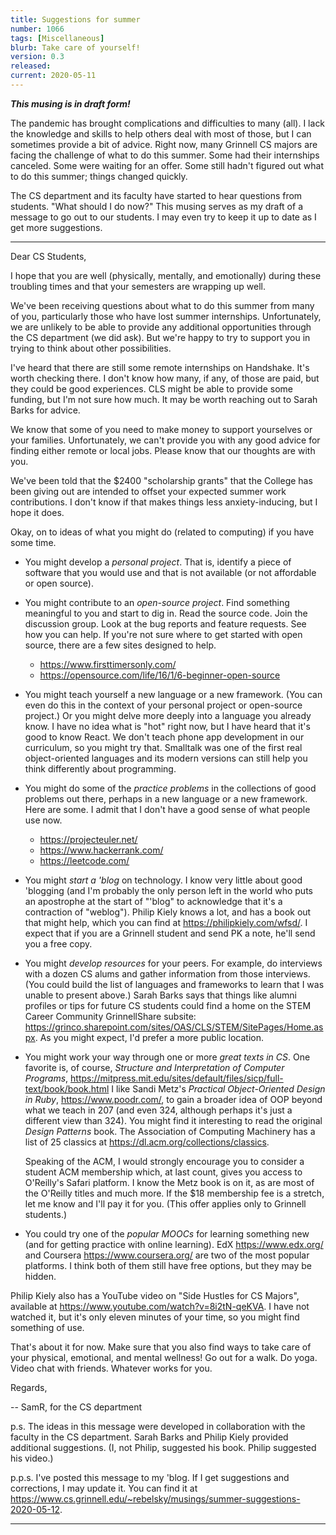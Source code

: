 ```yaml
---
title: Suggestions for summer
number: 1066
tags: [Miscellaneous]
blurb: Take care of yourself!
version: 0.3
released: 
current: 2020-05-11
---
```

**_This musing is in draft form!_**

The pandemic has brought complications and difficulties to many (all).
I lack the knowledge and skills to help others deal with most of those,
but I can sometimes provide a bit of advice.  Right now, many Grinnell
CS majors are facing the challenge of what to do this summer.  Some had
their internships canceled.  Some were waiting for an offer.  Some still
hadn't figured out what to do this summer; things changed quickly.

The CS department and its faculty have started to hear questions from
students.  "What should I do now?"  This musing serves as my draft of a
message to go out to our students.  I may even try to keep it up to date
as I get more suggestions.

---

Dear CS Students,

I hope that you are well (physically, mentally, and emotionally) during
these troubling times and that your semesters are wrapping up well.

We've been receiving questions about what to do this summer from
many of you, particularly those who have lost summer internships.
Unfortunately, we are unlikely to be able to provide any additional
opportunities through the CS department (we did ask).  But we're happy
to try to support you in trying to think about other possibilities.

I've heard that there are still some remote internships on Handshake.
It's worth checking there.  I don't know how many, if any, of those
are paid, but they could be good experiences.  CLS might be able
to provide some funding, but I'm not sure how much. It may be worth
reaching out to Sarah Barks for advice.

We know that some of you need to make money to support yourselves
or your families.  Unfortunately, we can't provide you with any good
advice for finding either remote or local jobs.  Please know that our
thoughts are with you.  

We've been told that the $2400 "scholarship grants" that the College
has been giving out are intended to offset your expected summer
work contributions.  I don't know if that makes things less
anxiety-inducing, but I hope it does.

Okay, on to ideas of what you might do (related to computing) if you 
have some time.

* You might develop a *personal project*.  That is, identify a piece
  of software that you would use and that is not available (or not
  affordable or open source).

* You might contribute to an *open-source project*.  Find something 
  meaningful to you and start to dig in.  Read the source code.  Join
  the discussion group.  Look at the bug reports and feature requests.
  See how you can help.  If you're not sure where to get started with
  open source, there are a few sites designed to help.

    * <https://www.firsttimersonly.com/>
    * <https://opensource.com/life/16/1/6-beginner-open-source>

* You might teach yourself a new language or a new framework.  (You
  can even do this in the context of your personal project or open-source
  project.)  Or you might delve more deeply into a language you already
  know.  I have no idea what is "hot" right now, but I have heard that
  it's good to know React.  We don't teach phone app development in our
  curriculum, so you might try that.  Smalltalk was one of the first
  real object-oriented languages and its modern versions can still 
  help you think differently about programming.

* You might do some of the *practice problems* in the collections
  of good problems out there, perhaps in a new language or a new
  framework.  Here are some.  I admit that I don't have a good sense
  of what people use now.

     * <https://projecteuler.net/>
     * <https://www.hackerrank.com/>
     * <https://leetcode.com/>

* You might *start a 'blog* on technology.  I know very little about
  good 'blogging (and I'm probably the only person left in the world
  who puts an apostrophe at the start of "'blog" to acknowledge
  that it's a contraction of "weblog").  Philip Kiely knows a lot,
  and has a book out that might help, which you can find at
  <https://philipkiely.com/wfsd/>.  I expect that if you are a
  Grinnell student and send PK a note, he'll send you a free copy.

* You might *develop resources* for your peers.  For example, do 
  interviews with a dozen CS alums and gather information from those
  interviews.  (You could build the list of languages and frameworks
  to learn that I was unable to present above.)  Sarah Barks says
  that things like alumni profiles or tips for future CS students 
  could find a home on the STEM Career Community GrinnellShare subsite: 
  <https://grinco.sharepoint.com/sites/OAS/CLS/STEM/SitePages/Home.aspx>.
  As you might expect, I'd prefer a more public location.

* You might work your way through one or more *great texts in CS*.
  One favorite is, of course, _Structure and Interpretation of
  Computer Programs_, 
  <https://mitpress.mit.edu/sites/default/files/sicp/full-text/book/book.html>
  I like Sandi Metz's _Practical Object-Oriented Design in
  Ruby_, <https://www.poodr.com/>, to gain a broader idea of OOP beyond
  what we teach in 207 (and even 324, although perhaps it's just a
  different view than 324).  You might find it interesting to read
  the original _Design Patterns_ book.  The Association of Computing
  Machinery has a list of 25 classics at
  <https://dl.acm.org/collections/classics>.

  Speaking of the ACM, I would strongly encourage you to consider a
  student ACM membership which, at last count, gives you access to
  O'Reilly's Safari platform.  I know the Metz book is on it, as are
  most of the O'Reilly titles and much more.  If the $18 membership
  fee is a stretch, let me know and I'll pay it for you.  (This offer
  applies only to Grinnell students.)

* You could try one of the *popular MOOCs* for learning something new
  (and for getting practice with online learning).  EdX
  <https://www.edx.org/> and Coursera <https://www.coursera.org/>
  are two of the most popular platforms.  I think both of them still
  have free options, but they may be hidden.

Philip Kiely also has a YouTube video on "Side Hustles for CS Majors",
available at <https://www.youtube.com/watch?v=8i2tN-qeKVA>.  I have not 
watched it, but it's only eleven minutes of your time, so you might find
something of use.

That's about it for now.  Make sure that you also find ways to take
care of your physical, emotional, and mental wellness!  Go out for
a walk.  Do yoga.  Video chat with friends.  Whatever works for you.

Regards,

-- SamR, for the CS department

p.s. The ideas in this message were developed in collaboration with the
faculty in the CS department.  Sarah Barks and Philip Kiely provided
additional suggestions. (I, not Philip, suggested his book.  Philip 
suggested his video.)

p.p.s. I've posted this message to my 'blog.  If I get suggestions
and corrections, I may update it.  You can find it at
<https://www.cs.grinnell.edu/~rebelsky/musings/summer-suggestions-2020-05-12>.

---

